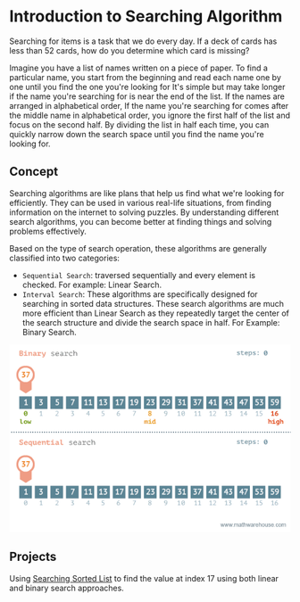 # Introduction to Searching Algorithm
Searching for items is a task that we do every day. If a deck of cards has less than 52 cards, how do you determine which card is missing? 

Imagine you have a list of names written on a piece of paper. To find a particular name, you start from the beginning and read each name one by one until you find the one you're looking for It's simple but may take longer if the name you're searching for is near the end of the list. If the names are arranged in alphabetical order, If the name you're searching for comes after the middle name in alphabetical order, you ignore the first half of the list and focus on the second half. By dividing the list in half each time, you can quickly narrow down the search space until you find the name you're looking for.

## Concept

Searching algorithms are like plans that help us find what we're looking for efficiently. They can be used in various real-life situations, from finding information on the internet to solving puzzles. By understanding different search algorithms, you can become better at finding things and solving problems effectively.


 Based on the type of search operation, these algorithms are generally classified into two categories:
 - `Sequential Search`: traversed sequentially and every element is checked. For example: Linear Search.
 - `Interval Search`: These algorithms are specifically designed for searching in sorted data structures. These search algorithms are much more efficient than Linear Search as they repeatedly target the center of the search structure and divide the search space in half. For Example: Binary Search.

<img width="910" alt="your alt text" src="https://github.com/SAFCSP-Team/data-structures-and-algorithms-bootcamp/blob/main/data-structures-and-algorithms-101/03-algorithms/01-searching/rec/binary-and-linear-search-animations.gif" />


## Projects
 Using [Searching Sorted List](https://www.cs.usfca.edu/~galles/visualization/Search.html) to find the value at index 17 using both linear and binary search approaches.
